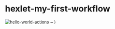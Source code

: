 # hexlet-my-first-workflow
[![hello-world-actions](https://github.com/Kustikov/hexlet-my-first-workflow/actions/workflows/hello-world.yml/badge.svg)](https://github.com/Kustikov/hexlet-my-first-workflow/actions/workflows/hello-world.yml)
~
)
